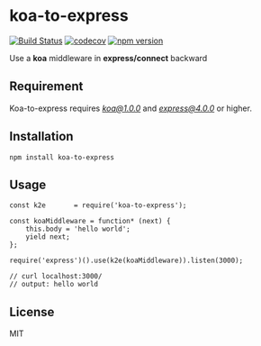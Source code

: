 # koa-to-express

[![Build Status](https://travis-ci.org/xingxingted/koa-to-express.svg?branch=master)](https://travis-ci.org/xingxingted/koa-to-express)
[![codecov](https://codecov.io/gh/xingxingted/koa-to-express/branch/master/graph/badge.svg)](https://codecov.io/gh/xingxingted/koa-to-express)
[![npm version](https://badge.fury.io/js/koa-to-express.svg)](https://badge.fury.io/js/koa-to-express)

Use a **koa** middleware in **express/connect** backward

## Requirement
Koa-to-express requires *koa@1.0.0* and *express@4.0.0* or higher.

## Installation

```
npm install koa-to-express
```

## Usage

```
const k2e       = require('koa-to-express');

const koaMiddleware = function* (next) {
    this.body = 'hello world';
    yield next;
};

require('express')().use(k2e(koaMiddleware)).listen(3000);

// curl localhost:3000/
// output: hello world
```

## License

MIT